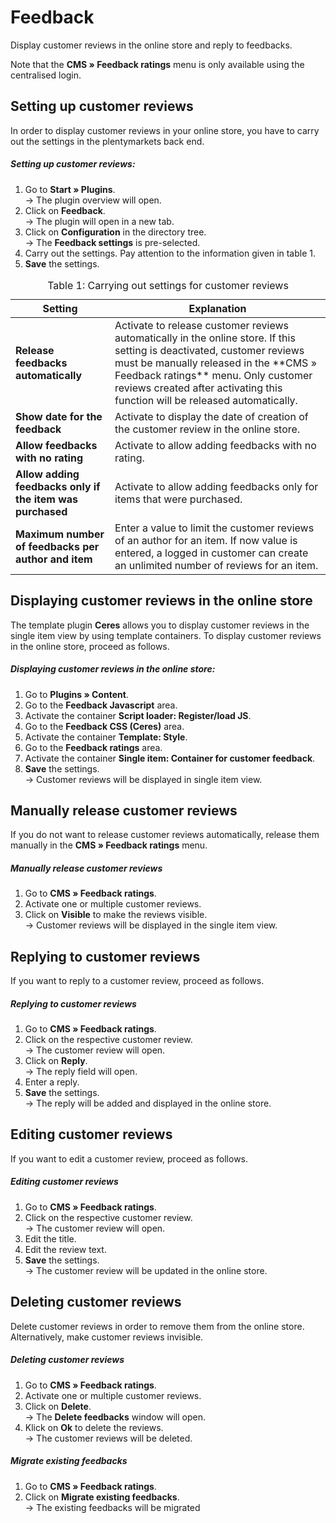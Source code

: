 ﻿# Feedback

Display customer reviews in the online store and reply to feedbacks.

<div class="alert alert-warning" role="alert">
    Note that the <b>CMS » Feedback ratings</b> menu is only available using the centralised login.
</div>

## Setting up customer reviews

In order to display customer reviews in your online store, you have to carry out the settings in the plentymarkets back end.

##### Setting up customer reviews:

1. Go to **Start » Plugins**.<br /> → The plugin overview will open. 
2. Click on **Feedback**.<br /> → The plugin will open in a new tab. 
3. Click on **Configuration** in the directory tree.<br /> → The **Feedback settings** is pre-selected. 
4. Carry out the settings. Pay attention to the information given in table 1. 
5. **Save** the settings.

<table>
<caption>Table 1: Carrying out settings for customer reviews</caption>
	<thead>
		<th>
			Setting
		</th>
		<th>
			Explanation
		</th>
	</thead>
	<tbody>
        <tr>
			<td>
				<b>Release feedbacks automatically</b>
			</td>
			<td>
                Activate to release customer reviews automatically in the online store. If this setting is deactivated, customer reviews must be manually released in the **CMS » Feedback ratings** menu. Only customer reviews created after activating this function will be released automatically.
			</td>
		</tr>
        <tr>
			<td>
				<b>Show date for the feedback</b>
			</td>
			<td>
				Activate to display the date of creation of the customer review in the online store.
			</td>
		</tr>
		  <tr>
			<td>
				<b>Allow feedbacks with no rating</b>
			</td>
			<td>
				Activate to allow adding feedbacks with no rating.
			</td>
		  </tr>
		  <tr>
			<td>
				<b>Allow adding feedbacks only if the item was purchased</b>
			</td>
			<td>
				Activate to allow adding feedbacks only for items that were purchased.
			</td>
			</tr>
		<tr>
			<td>
				<b>Maximum number of feedbacks per author and item</b>
			</td>
			<td>Enter a value to limit the customer reviews of an author for an item. If now value is entered, a logged in customer can create an unlimited number of reviews for an item.
			</td>
		</tr>
	</tbody>
</table>

## Displaying customer reviews in the online store

The template plugin **Ceres** allows you to display customer reviews in the single item view by using template containers. To display customer reviews in the online store, proceed as follows.

##### Displaying customer reviews in the online store:

1. Go to **Plugins&nbsp;» Content**. 
2. Go to the **Feedback Javascript** area. 
3. Activate the container **Script loader: Register/load JS**. 
4. Go to the **Feedback CSS (Ceres)** area. 
5. Activate the container **Template: Style**. 
6. Go to the **Feedback ratings** area. 
7. Activate the container **Single item: Container for customer feedback**. 
8. **Save** the settings.<br />→ Customer reviews will be displayed in single item view.

## Manually release customer reviews

If you do not want to release customer reviews automatically, release them manually in the **CMS » Feedback ratings** menu.

##### Manually release customer reviews

1. Go to **CMS » Feedback ratings**.
2. Activate one or multiple customer reviews.
3. Click on **Visible** to make the reviews visible.<br />→ Customer reviews will be displayed in the single item view.

## Replying to customer reviews

If you want to reply to a customer review, proceed as follows.

##### Replying to customer reviews

1. Go to **CMS » Feedback ratings**.
2. Click on the respective customer review.<br />→ The customer review will open.
3. Click on **Reply**.<br />→ The reply field will open.
4. Enter a reply.
5. **Save** the settings.<br />→ The reply will be added and displayed in the online store.

## Editing customer reviews

If you want to edit a customer review, proceed as follows.

##### Editing customer reviews

1. Go to **CMS » Feedback ratings**.
2. Click on the respective customer review.<br />→ The customer review will open.
3. Edit the title.
4. Edit the review text.
5. **Save** the settings.<br />→ The customer review will be updated in the online store.

## Deleting customer reviews

Delete customer reviews in order to remove them from the online store. Alternatively, make customer reviews invisible.

##### Deleting customer reviews

1. Go to **CMS » Feedback ratings**.
2. Activate one or multiple customer reviews.
3. Click on **Delete**.<br />→ The **Delete feedbacks** window will open.
4. Klick on **Ok** to delete the reviews.<br />→ The customer reviews will be deleted.

##### Migrate existing feedbacks

1. Go to **CMS » Feedback ratings**.
2. Click on **Migrate existing feedbacks**.<br />→ The existing feedbacks will be migrated

